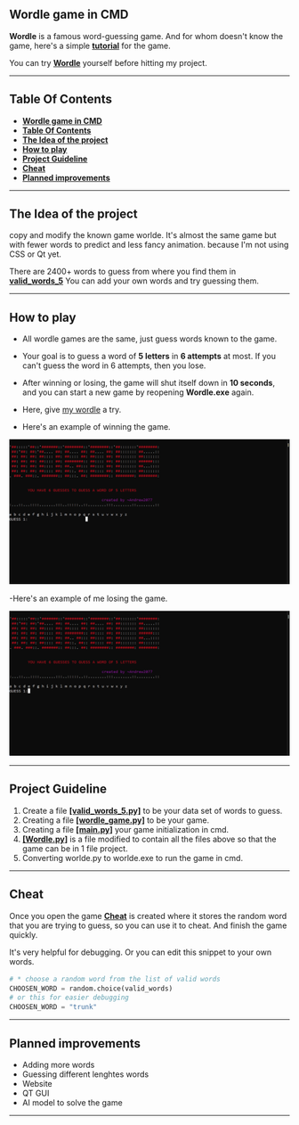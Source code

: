 
## **Wordle game in CMD**
**Wordle** is a famous word-guessing game. And for whom doesn't know the game, here's a simple **[tutorial](https://archive.ics.uci.edu/ml/datasets/PAMAP2+Physical+Activity+Monitoring)** for the game.

You can try [**Wordle**](https://wordlegame.org) yourself before hitting my project.


___
## **Table Of Contents**
- [**Wordle game in CMD**](#wordle-game-in-cmd)
- [**Table Of Contents**](#table-of-contents)
- [**The Idea of the project**](#the-idea-of-the-project)
- [**How to play**](#how-to-play)
- [**Project Guideline**](#project-guideline)
- [**Cheat**](#cheat)
- [**Planned improvements**](#planned-improvements)

___
## **The Idea of the project**
copy and modify the known game worlde.
It's almost the same game but with fewer words to predict and less fancy animation. because I'm not using CSS or Qt yet.

There are 2400+ words to guess from where you find them in **[valid_words_5](valid_words_5.py)** You can add your own words and try guessing them.
___


## **How to play**
- All wordle games are the same, just guess words known to the game.
  
- Your goal is to guess a word of **5 letters** in **6 attempts** at most. If you can't guess the word in 6 attempts, then you lose.

- After winning or losing, the game will shut itself down in **10 seconds**, and you can start a new game by reopening **Wordle.exe** again.
   
- Here, give [my wordle](Wordle.exe) a try.

- Here's an example of winning the game. 
  
![guide lines](winning.gif)

-Here's an example of me losing the game. 

![guide lines](losing.gif)



___
## **Project Guideline**  

  1. Create a file **[[valid_words_5.py]](valid_words_5.py)** to be your data set of words to guess.
  2. Creating a file **[[wordle_game.py]](wordle_game.py)** to be your game.
  3. Creating a file **[[main.py]](main.py)** your game initialization in cmd.
  4. **[[Wordle.py]](wordle.py)** is a file modified to contain all the files above so that the game can be in 1 file project. 
  5. Converting worlde.py to worlde.exe to run the game in cmd.


---
## **Cheat**
Once you open the game **[Cheat](cheat.txt)** is created where it stores the random word that you are trying to guess, so you can use it to cheat. And finish the game quickly.

It's very helpful for debugging. Or you can edit this snippet to your own words.

```python
# * choose a random word from the list of valid words
CHOOSEN_WORD = random.choice(valid_words)
# or this for easier debugging
CHOOSEN_WORD = "trunk"
```
---
## **Planned improvements**

- Adding more words
- Guessing different lenghtes words
- Website
- QT GUI
- AI model to solve the game

---








